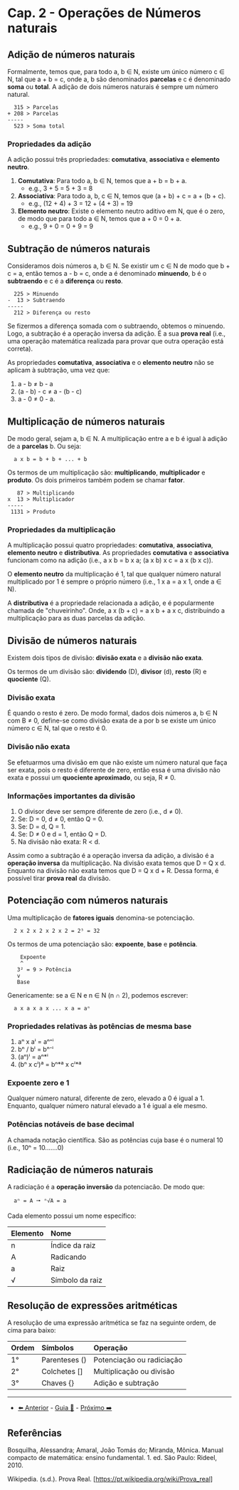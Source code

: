 # Cap. 2 - Operações de Números naturais

## Adição de números naturais

Formalmente, temos que, para todo a, b ∈ N, existe um único número c ∈ N, tal que a + b = c, onde a, b são denominados **parcelas** e c é denominado **soma** ou **total**. A adição de dois números naturais é sempre um número natural.

```
  315 > Parcelas
+ 208 > Parcelas
-----
  523 > Soma total
```

### Propriedades da adição

A adição possui três propriedades: **comutativa**, **associativa** e **elemento neutro**.

1. **Comutativa**: Para todo a, b ∈ N, temos que a + b = b + a.
   - e.g., 3 + 5 = 5 + 3 = 8
2. **Associativa**: Para todo a, b, c ∈ N, temos que (a + b) + c = a + (b + c).
   - e.g., (12 + 4) + 3 = 12 + (4 + 3) = 19
3. **Elemento neutro**: Existe o elemento neutro aditivo em N, que é o zero, de modo que para todo a ∈ N, temos que a + 0 = 0 + a.
   - e.g., 9 + 0 = 0 + 9 = 9

## Subtração de números naturais

Consideramos dois números a, b ∈ N. Se existir um c ∈ N de modo que b + c = a, então temos a - b = c, onde a é denominado **minuendo**, b é o **subtraendo** e c é a **diferença** ou **resto**.

```
  225 > Minuendo
-  13 > Subtraendo
-----
  212 > Diferença ou resto
```

Se fizermos a diferença somada com o subtraendo, obtemos o minuendo. Logo, a subtração é a operação inversa da adição. É a sua **prova real** (i.e., uma operação matemática realizada para provar que outra operação está correta).

As propriedades **comutativa**, **associativa** e o **elemento neutro** não se aplicam à subtração, uma vez que:

1. a - b ≠ b - a
2. (a - b) - c ≠ a - (b - c)
3. a - 0 ≠ 0 - a.

## Multiplicação de números naturais

De modo geral, sejam a, b ∈ N. A multiplicação entre a e b é igual à adição de a **parcelas** b. Ou seja:

```
  a x b = b + b + ... + b
```

Os termos de um multiplicação são: **multiplicando**, **multiplicador** e **produto**. Os dois primeiros também podem se chamar **fator**.

```
   87 > Multiplicando
x  13 > Multiplicador
-----
 1131 > Produto
```

### Propriedades da multiplicação

A multiplicação possui quatro propriedades: **comutativa**, **associativa**, **elemento neutro** e **distributiva**. As propriedades **comutativa** e **associativa** funcionam como na adição (i.e., a x b = b x a; (a x b) x c = a x (b x c)).

O **elemento neutro** da multiplicação é 1, tal que qualquer número natural multiplicado por 1 é sempre o próprio número (i.e., 1 x a = a x 1, onde a ∈ N).

A **distributiva** é a propriedade relacionada a adição, e é popularmente chamada de "chuveirinho". Onde, a x (b + c) = a x b + a x c, distribuindo a multiplicação para as duas parcelas da adição.

## Divisão de números naturais

Existem dois tipos de divisão: **divisão exata** e a **divisão não exata**.

Os termos de um divisão são: **dividendo** (D), **divisor** (d), **resto** (R) e **quociente** (Q).

### Divisão exata

É quando o resto é zero. De modo formal, dados dois números a, b ∈ N com B ≠ 0, define-se como divisão exata de a por b se existe um único número c ∈ N, tal que o resto é 0.

### Divisão não exata

Se efetuarmos uma divisão em que não existe um número natural que faça ser exata, pois o resto é diferente de zero, então essa é uma divisão não exata e possui um **quociente aproximado**, ou seja, R ≠ 0.

### Informações importantes da divisão

1. O divisor deve ser sempre diferente de zero (i.e., d ≠ 0).
2. Se: D = 0, d ≠ 0, então Q = 0.
3. Se: D = d, Q = 1.
4. Se: D ≠ 0 e d = 1, então Q = D.
5. Na divisão não exata: R < d.

Assim como a subtração é a operação inversa da adição, a divisão é a **operação inversa** da multiplicação. Na divisão exata temos que D = Q x d. Enquanto na divisão não exata temos que D = Q x d + R. Dessa forma, é possível tirar **prova real** da divisão.

## Potenciação com números naturais

Uma multiplicação de **fatores iguais** denomina-se potenciação.

```
  2 x 2 x 2 x 2 x 2 = 2⁵ = 32
```

Os termos de uma potenciação são: **expoente**, **base** e **potência**.

```
    Expoente
    ^
   3² = 9 > Potência
   v
   Base
```

Genericamente: se a ∈ N e n ∈ N (n ∩ 2), podemos escrever:

```
  a x a x a x ... x a = aⁿ
```

### Propriedades relativas às potências de mesma base

1. aⁿ x aⁱ = aⁿ⁺ⁱ
2. bⁿ / bⁱ = bⁿ⁻ⁱ
3. (aⁿ)ⁱ = aⁿ\*ⁱ
4. (bⁿ x cⁱ)ª = bⁿ\*ª x cⁱ\*ª

### Expoente zero e 1

Qualquer número natural, diferente de zero, elevado a 0 é igual a 1. Enquanto, qualquer número natural elevado a 1 é igual a ele mesmo.

### Potências notáveis de base decimal

A chamada notação científica. São as potências cuja base é o numeral 10 (i.e., 10ⁿ = 10.......0)

## Radiciação de números naturais

A radiciação é a **operação inversão** da potenciacão. De modo que:

```
  aⁿ = A 🠖 ⁿ√A = a
```

Cada elemento possui um nome específico:

| Elemento | Nome            |
| :------- | :-------------- |
| n        | Índice da raiz  |
| A        | Radicando       |
| a        | Raiz            |
| √        | Símbolo da raiz |

## Resolução de expressões aritméticas

A resolução de uma expressão aritmética se faz na seguinte ordem, de cima para baixo:

| Ordem | Símbolos      | Operação                  |
| :---- | :------------ | :------------------------ |
| 1°    | Parenteses () | Potenciação ou radiciação |
| 2°    | Colchetes []  | Multiplicação ou divisão  |
| 3°    | Chaves {}     | Adição e subtração        |

---

- [⬅️ Anterior](1-numeros-e-conjuntos.md) - [Guia 📝](../guia-de-matematica.md) - [Próximo ➡️](3-divisor-de-um-numero.md)

## Referências

Bosquilha, Alessandra; Amaral, João Tomás do; Miranda, Mônica. Manual compacto de matemática: ensino fundamental. 1. ed. São Paulo: Rideel, 2010.

Wikipedia. (s.d.). Prova Real. [https://pt.wikipedia.org/wiki/Prova_real]
